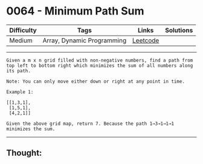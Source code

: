 # 0064 - Minimum Path Sum

Difficulty  | Tags | Links | Solutions
----------- | ---- | ----- | -----
Medium | Array, Dynamic Programming | [Leetcode](https://leetcode.com/problems/minimum-path-sum/description/) |


-----------

```
Given a m x n grid filled with non-negative numbers, find a path from top left to bottom right which minimizes the sum of all numbers along its path.

Note: You can only move either down or right at any point in time.

Example 1:

[[1,3,1],
 [1,5,1],
 [4,2,1]]

Given the above grid map, return 7. Because the path 1→3→1→1→1 minimizes the sum.
```

-----------

## Thought:
